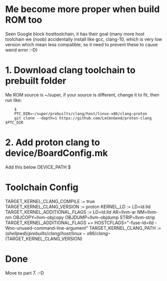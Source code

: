 # Me become more proper when build ROM too

Seen Google block hosttoolchain, it has their goal
(many more host toolchain we (noob) accidentally install like gcc, clang-10, which is very low version 
which mean less compatible, so it need to prevent these to cause weird error :-D)

# 1. Download clang toolchain to prebuilt folder

Me ROM source is ~/super, if your source is different, change it to fit, then run like: 

        $
        PTC_DIR=~/super/prebuilts/clang/host/linux-x86/clang-proton
        git clone --depth=1 https://github.com/LeCmnGend/proton-clang $PTC_DIR
        
# 2. Add proton clang to device/BoardConfig.mk

Add this below DEVICE_PATH
$
# Toolchain Config
TARGET_KERNEL_CLANG_COMPILE := true
TARGET_KERNEL_CLANG_VERSION := proton
KERNEL_LD := LD=ld.lld
TARGET_KERNEL_ADDITIONAL_FLAGS := LD=ld.lld AR=llvm-ar NM=llvm-nm OBJCOPY=llvm-objcopy OBJDUMP=llvm-objdump STRIP=llvm-strip
TARGET_KERNEL_ADDITIONAL_FLAGS += HOSTCFLAGS="-fuse-ld=lld -Wno-unused-command-line-argument"
TARGET_KERNEL_CLANG_PATH := $(shell pwd)/prebuilts/clang/host/linux-x86/clang-$(TARGET_KERNEL_CLANG_VERSION)

# Done

Move to part 7. :-D
